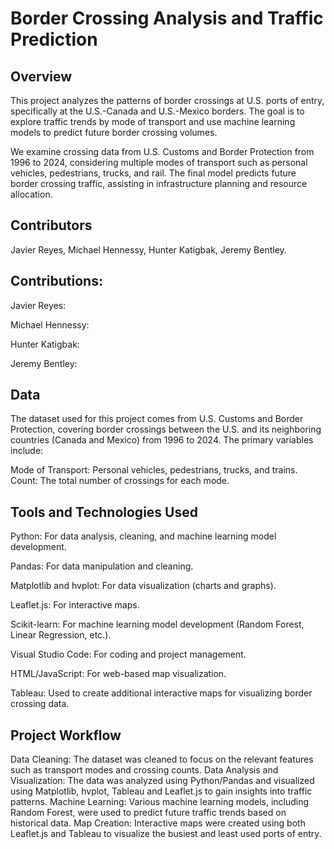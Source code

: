 # Border Crossing Analysis and Traffic Prediction
## Overview

This project analyzes the patterns of border crossings at U.S. ports of entry, specifically at the U.S.-Canada and U.S.-Mexico borders. The goal is to explore traffic trends by mode of transport and use machine learning models to predict future border crossing volumes.

We examine crossing data from U.S. Customs and Border Protection from 1996 to 2024, considering multiple modes of transport such as personal vehicles, pedestrians, trucks, and rail. The final model predicts future border crossing traffic, assisting in infrastructure planning and resource allocation.

## Contributors
Javier Reyes,
Michael Hennessy,
Hunter Katigbak,
Jeremy Bentley.

## Contributions:

Javier Reyes:


Michael Hennessy:


Hunter Katigbak:


Jeremy Bentley:


## Data
The dataset used for this project comes from U.S. Customs and Border Protection, covering border crossings between the U.S. and its neighboring countries (Canada and Mexico) from 1996 to 2024. The primary variables include:

Mode of Transport: Personal vehicles, pedestrians, trucks, and trains.
Count: The total number of crossings for each mode.

## Tools and Technologies Used

Python: For data analysis, cleaning, and machine learning model development.

Pandas: For data manipulation and cleaning.

Matplotlib and hvplot: For data visualization (charts and graphs).

Leaflet.js: For interactive maps.

Scikit-learn: For machine learning model development (Random Forest, Linear Regression, etc.).

Visual Studio Code: For coding and project management.

HTML/JavaScript: For web-based map visualization.

Tableau: Used to create additional interactive maps for visualizing border crossing data.

## Project Workflow

Data Cleaning: The dataset was cleaned to focus on the relevant features such as transport modes and crossing counts.
Data Analysis and Visualization: The data was analyzed using Python/Pandas and visualized using Matplotlib, hvplot, Tableau and Leaflet.js to gain insights into traffic patterns.
Machine Learning: Various machine learning models, including Random Forest, were used to predict future traffic trends based on historical data.
Map Creation: Interactive maps were created using both Leaflet.js and Tableau to visualize the busiest and least used ports of entry.
